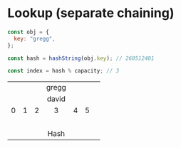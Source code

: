 # Lookup (separate chaining)

```js
const obj = {
  key: "gregg",
};

const hash = hashString(obj.key); // 260512401

const index = hash % capacity; // 3
```
<div class="row">
<div class="cell-5">
<table style="table-layout: fixed; text-align:center;">
    <tr class="background-transparent">
        <td></td>
        <td></td>
        <td></td>
        <td class="background-green" id="lookup-separate-chaining-gregg">gregg</td>
        <td class="fragment fragment-dn" data-style="out"></td>
        <td class="fragment fragment-dn" id="lookup-separate-chaining-lookup-2"></td>
        <td></td>
    </tr>
    <tr>
        <td></td>
        <td></td>
        <td></td>
        <td class="background-red" id="lookup-separate-chaining-david">david</td>
        <td id="lookup-separate-chaining-lookup-1"></td>
        <td></td>
    </tr>
    <tr>
        <td class="background-blue">0</td>
        <td class="background-blue">1</td>
        <td class="background-blue">2</td>
        <td class="background-blue" id="lookup-separate-chaining-insertion-point">3</td>
        <td class="background-blue">4</td>
        <td class="background-blue">5</td>
    </tr>
    <tr style="background-color: transparent;">
        <td colspan="6">&nbsp;</td>
    </tr>
    <tr style="background-color: transparent;">
        <td></td>
        <td></td>
        <td></td>
        <td id="lookup-separate-chaining-hash">Hash</td>
        <td></td>
        <td></td>
    </tr>
</table>
</div>

<div class="cell-1">


</div>
</div>

<div class="line line-arrow-end" data-from="lookup-separate-chaining-hash" data-to="lookup-separate-chaining-insertion-point"></div>
<div class="line line-arrow-end" data-from="lookup-separate-chaining-lookup-1" data-to="lookup-separate-chaining-david" data-from-side="m"></div>
<div class="line line-arrow-end" data-from="lookup-separate-chaining-lookup-2" data-to="lookup-separate-chaining-gregg" data-from-side="m"></div>
<div class="line" data-from="lookup-separate-chaining-lookup-1" data-to="lookup-separate-chaining-lookup-2" data-from-side="m" data-to-side="m"></div>
